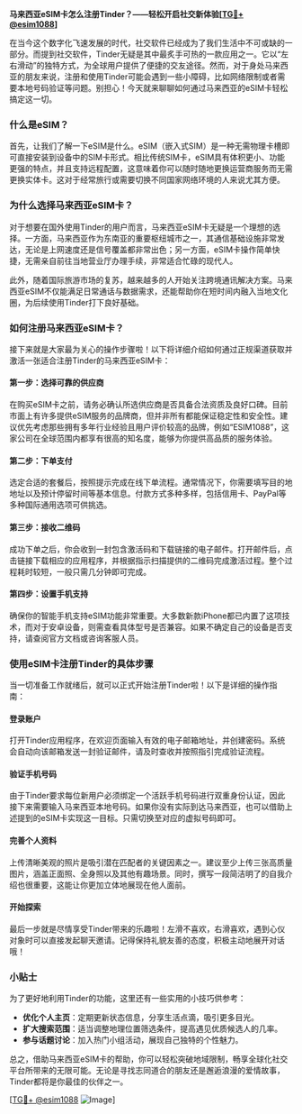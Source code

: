 **马来西亚eSIM卡怎么注册Tinder？——轻松开启社交新体验[[TG💪+ @esim1088](https://t.me/s/esim1088)]**

在当今这个数字化飞速发展的时代，社交软件已经成为了我们生活中不可或缺的一部分。而提到社交软件，Tinder无疑是其中最炙手可热的一款应用之一。它以“左右滑动”的独特方式，为全球用户提供了便捷的交友途径。然而，对于身处马来西亚的朋友来说，注册和使用Tinder可能会遇到一些小障碍，比如网络限制或者需要本地号码验证等问题。别担心！今天就来聊聊如何通过马来西亚的eSIM卡轻松搞定这一切。

### 什么是eSIM？

首先，让我们了解一下eSIM是什么。eSIM（嵌入式SIM）是一种无需物理卡槽即可直接安装到设备中的SIM卡形式。相比传统SIM卡，eSIM具有体积更小、功能更强的特点，并且支持远程配置，这意味着你可以随时随地更换运营商服务而无需更换实体卡。这对于经常旅行或需要切换不同国家网络环境的人来说尤其方便。

### 为什么选择马来西亚eSIM卡？

对于想要在国外使用Tinder的用户而言，马来西亚eSIM卡无疑是一个理想的选择。一方面，马来西亚作为东南亚的重要枢纽城市之一，其通信基础设施非常发达，无论是上网速度还是信号覆盖都非常出色；另一方面，eSIM卡操作简单快捷，无需亲自前往当地营业厅办理手续，非常适合忙碌的现代人。

此外，随着国际旅游市场的复苏，越来越多的人开始关注跨境通讯解决方案。马来西亚eSIM不仅能满足日常通话与数据需求，还能帮助你在短时间内融入当地文化圈，为后续使用Tinder打下良好基础。

### 如何注册马来西亚eSIM卡？

接下来就是大家最为关心的操作步骤啦！以下将详细介绍如何通过正规渠道获取并激活一张适合注册Tinder的马来西亚eSIM卡：

#### 第一步：选择可靠的供应商

在购买eSIM卡之前，请务必确认所选供应商是否具备合法资质及良好口碑。目前市面上有许多提供eSIM服务的品牌商，但并非所有都能保证稳定性和安全性。建议优先考虑那些拥有多年行业经验且用户评价较高的品牌，例如“ESIM1088”，这家公司在全球范围内都享有很高的知名度，能够为你提供高品质的服务体验。

#### 第二步：下单支付

选定合适的套餐后，按照提示完成在线下单流程。通常情况下，你需要填写目的地地址以及预计停留时间等基本信息。付款方式多种多样，包括信用卡、PayPal等多种国际通用选项可供挑选。

#### 第三步：接收二维码

成功下单之后，你会收到一封包含激活码和下载链接的电子邮件。打开邮件后，点击链接下载相应的应用程序，并根据指示扫描提供的二维码完成激活过程。整个过程耗时较短，一般只需几分钟即可完成。

#### 第四步：设置手机支持

确保你的智能手机支持eSIM功能非常重要。大多数新款iPhone都已内置了这项技术，而对于安卓设备，则需查看具体型号是否兼容。如果不确定自己的设备是否支持，请查阅官方文档或咨询客服人员。

### 使用eSIM卡注册Tinder的具体步骤

当一切准备工作就绪后，就可以正式开始注册Tinder啦！以下是详细的操作指南：

#### 登录账户

打开Tinder应用程序，在欢迎页面输入有效的电子邮箱地址，并创建密码。系统会自动向该邮箱发送一封验证邮件，请及时查收并按照指引完成验证流程。

#### 验证手机号码

由于Tinder要求每位新用户必须绑定一个活跃手机号码进行双重身份认证，因此接下来需要输入马来西亚本地号码。如果你没有实际到达马来西亚，也可以借助上述提到的eSIM卡实现这一目标。只需切换至对应的虚拟号码即可。

#### 完善个人资料

上传清晰美观的照片是吸引潜在匹配者的关键因素之一。建议至少上传三张高质量图片，涵盖正面照、全身照以及其他有趣场景。同时，撰写一段简洁明了的自我介绍也很重要，这能让你更加立体地展现在他人面前。

#### 开始探索

最后一步就是尽情享受Tinder带来的乐趣啦！左滑不喜欢，右滑喜欢，遇到心仪对象时可以直接发起聊天邀请。记得保持礼貌友善的态度，积极主动地展开对话哦！

### 小贴士

为了更好地利用Tinder的功能，这里还有一些实用的小技巧供参考：

- **优化个人主页**：定期更新状态信息，分享生活点滴，吸引更多目光。
- **扩大搜索范围**：适当调整地理位置筛选条件，提高遇见优质候选人的几率。
- **参与话题讨论**：加入热门小组活动，展现自己独特的个性魅力。

总之，借助马来西亚eSIM卡的帮助，你可以轻松突破地域限制，畅享全球化社交平台所带来的无限可能。无论是寻找志同道合的朋友还是邂逅浪漫的爱情故事，Tinder都将是你最佳的伙伴之一。

[[TG💪+ @esim1088](https://t.me/s/esim1088) ![Image](https://i.postimg.cc/4NQfJmqS/Snipaste-2025-05-13-00-14-12.png)]